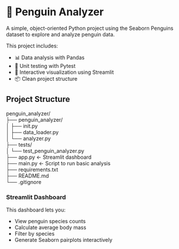 # 🐧 Penguin Analyzer

A simple, object-oriented Python project using the Seaborn Penguins dataset to explore and analyze penguin data.

This project includes:
- 📊 Data analysis with Pandas
- 🧪 Unit testing with Pytest
- 🎨 Interactive visualization using Streamlit
- 📦 Clean project structure

## Project Structure

penguin_analyzer/ <br>
├── penguin_analyzer/ <br>
│ ├── init.py <br>
│ ├── data_loader.py <br>
│ └── analyzer.py <br>
├── tests/ <br>
│ └── test_penguin_analyzer.py <br>
├── app.py ← Streamlit dashboard <br>
├── main.py ← Script to run basic analysis <br>
├── requirements.txt <br>
├── README.md <br>
└── .gitignore <br>

### Streamlit Dashboard
This dashboard lets you:
- View penguin species counts
- Calculate average body mass
- Filter by species
- Generate Seaborn pairplots interactively
